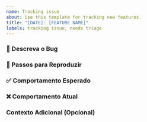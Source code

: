 ```yaml
---
name: Tracking issue
about: Use this template for tracking new features.
title: "[DATE]: [FEATURE NAME]"
labels: tracking issue, needs triage
---
```


### 🐞 Descreva o Bug
### 👣 Passos para Reproduzir
### ✅ Comportamento Esperado
### ❌ Comportamento Atual
### Contexto Adicional (Opcional)